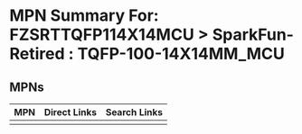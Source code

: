 



# MPN Summary For: FZSRTTQFP114X14MCU > SparkFun-Retired : TQFP-100-14X14MM_MCU

## MPNs
  

|MPN|Direct Links|Search Links|
| :--- | :--- | :--- |
||||
